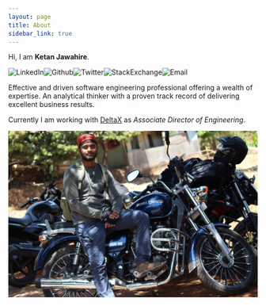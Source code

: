 ```yaml
---
layout: page
title: About
sidebar_link: true
---
```

Hi, I am **Ketan Jawahire**. 

<a href="https://www.linkedin.com/in/ketanjawahire/">
  <img align="left" alt="LinkedIn" src="https://img.shields.io/badge/-ketanjawahire-blue?style=flat-square&logo=Linkedin&logoColor=white&link=https://www.linkedin.com/in/ketanjawahire/" />
</a>
&nbsp;&nbsp;
<a href="https://github.com/ketanjawahire">
  <img align="left" alt="Github" src="https://img.shields.io/github/followers/ketanjawahire?label=follow&style=social" />
</a>
&nbsp;&nbsp;
<a href="https://twitter.com/ketanjawahire">
  <img align="left" alt="Twitter" src="https://img.shields.io/twitter/follow/KetanJawahire?style=social" />
</a>
&nbsp;&nbsp;
<a href="https://stackexchange.com/users/2622918/ketan?tab=top">
  <img align="left" alt="StackExchange" src="https://img.shields.io/badge/StackExchange-ketan-informational" />
</a>
&nbsp;&nbsp;
<a href="mailto:ketanjawahire@gmail.com">
  <img align="left" alt="Email" src="https://img.shields.io/badge/email-ketanjawahire%40gmail.com-informational" />
</a>

Effective and driven software engineering professional offering a wealth of expertise. An analytical thinker with a proven track record of delivering excellent business results.

Currently I am working with [DeltaX](https://www.deltax.com) as *Associate Director of Engineering*.

![ketanjawahire](/assets/images/ketanjawahire.jpg)
